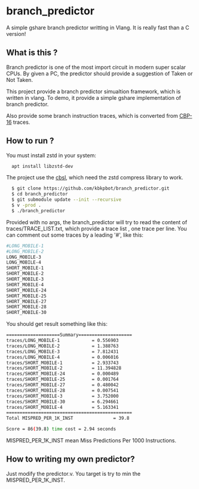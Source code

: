 # branch_predictor
A simple gshare branch predictor writting in Vlang. It is really fast than a C version!

## What is this ?
Branch predictor is one of the most import circuit in modern super scalar CPUs. By given a PC, the predictor should provide a suggestion of Taken or Not Taken.

This project provide a branch predictor simualtion framework, which is written in vlang. To demo, it provide a simple gshare implementation of branch predictor.

Also provide some branch instruction traces, which is converted from [CBP-16](https://jilp.org/cbp2016/framework.html) traces.

## How to run ?
You must install zstd in your system:
```bash
  apt install libzstd-dev
```

The project use the [cbsl](https://github.com/kbkpbot/cbsl), which need the zstd compress library to work.

```bash
  $ git clone https://github.com/kbkpbot/branch_predictor.git
  $ cd branch_predictor
  $ git submodule update --init --recursive
  $ v -prod .
  $ ./branch_predictor
```

Provided with no args, the branch_predictor will try to read the content of traces/TRACE_LIST.txt, which provide a trace list , one trace per line. You can comment out some traces by a leading '#', like this:
```bash
#LONG_MOBILE-1
#LONG_MOBILE-2
LONG_MOBILE-3
LONG_MOBILE-4
SHORT_MOBILE-1
SHORT_MOBILE-2
SHORT_MOBILE-3
SHORT_MOBILE-4
SHORT_MOBILE-24
SHORT_MOBILE-25
SHORT_MOBILE-27
SHORT_MOBILE-28
SHORT_MOBILE-30
```

You should get result something like this:
```bash
====================Summary====================
traces/LONG_MOBILE-1            = 0.556903
traces/LONG_MOBILE-2            = 1.388763
traces/LONG_MOBILE-3            = 7.812431
traces/LONG_MOBILE-4            = 0.006016
traces/SHORT_MOBILE-1           = 2.933743
traces/SHORT_MOBILE-2           = 11.394828
traces/SHORT_MOBILE-24          = 0.000489
traces/SHORT_MOBILE-25          = 0.001764
traces/SHORT_MOBILE-27          = 0.480042
traces/SHORT_MOBILE-28          = 0.007541
traces/SHORT_MOBILE-3           = 3.752000
traces/SHORT_MOBILE-30          = 6.294661
traces/SHORT_MOBILE-4           = 5.163341
===============================================
Total MISPRED_PER_1K_INST               = 39.8

Score = 86(39.8) time cost = 2.94 seconds
```

MISPRED_PER_1K_INST mean Miss Predictions Per 1000 Instructions. 

## How to writing my own predictor?
Just modify the predictor.v. You target is try to min the MISPRED_PER_1K_INST.


